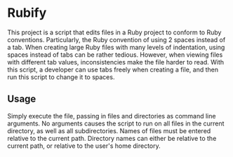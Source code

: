 # Rubify

This project is a script that edits files in a Ruby project to conform to Ruby conventions. Particularly, the Ruby convention of using 2 spaces instead of a tab. When creating large Ruby files with many levels of indentation, using spaces instead of tabs can be rather tedious. However, when viewing files with different tab values, inconsistencies make the file harder to read. With this script, a developer can use tabs freely when creating a file, and then run this script to change it to spaces.

## Usage

Simply execute the file, passing in files and directories as command line arguments. No arguments causes the script to run on all files in the current directory, as well as all subdirectories. Names of files must be entered relative to the current path. Directory names can either be relative to the current path, or relative to the user's home directory.
